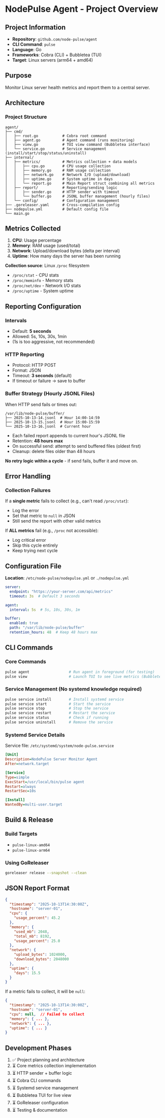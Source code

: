 # NodePulse Agent - Project Overview

## Project Information

- **Repository**: `github.com/node-pulse/agent`
- **CLI Command**: `pulse`
- **Language**: Go
- **Frameworks**: Cobra (CLI) + Bubbletea (TUI)
- **Target**: Linux servers (arm64 + amd64)

## Purpose

Monitor Linux server health metrics and report them to a central server.

## Architecture

### Project Structure

```
agent/
├── cmd/
│   ├── root.go           # Cobra root command
│   ├── agent.go          # Agent command (runs monitoring)
│   ├── view.go           # TUI view command (Bubbletea interface)
│   └── service.go        # Service management (install/start/stop/status/uninstall)
├── internal/
│   ├── metrics/          # Metrics collection + data models
│   │   ├── cpu.go        # CPU usage collection
│   │   ├── memory.go     # RAM usage collection
│   │   ├── network.go    # Network I/O (upload/download)
│   │   ├── uptime.go     # System uptime in days
│   │   └── report.go     # Main Report struct combining all metrics
│   ├── report/           # Reporting/sending logic
│   │   ├── sender.go     # HTTP sender with timeout
│   │   └── buffer.go     # JSONL buffer management (hourly files)
│   └── config/           # Configuration management
├── .goreleaser.yaml      # Cross-compilation config
├── nodepulse.yml         # Default config file
└── main.go
```

## Metrics Collected

1. **CPU**: Usage percentage
2. **Memory**: RAM usage (used/total)
3. **Network**: Upload/download bytes (delta per interval)
4. **Uptime**: How many days the server has been running

**Collection source**: Linux `/proc` filesystem
- `/proc/stat` - CPU stats
- `/proc/meminfo` - Memory stats
- `/proc/net/dev` - Network I/O stats
- `/proc/uptime` - System uptime

## Reporting Configuration

### Intervals
- Default: **5 seconds**
- Allowed: 5s, 10s, 30s, 1min
- (1s is too aggressive, not recommended)

### HTTP Reporting
- Protocol: HTTP POST
- Format: JSON
- Timeout: **3 seconds** (default)
- If timeout or failure → save to buffer

### Buffer Strategy (Hourly JSONL Files)

When HTTP send fails or times out:

```
/var/lib/node-pulse/buffer/
├── 2025-10-13-14.jsonl  # Hour 14:00-14:59
├── 2025-10-13-15.jsonl  # Hour 15:00-15:59
└── 2025-10-13-16.jsonl  # Current hour
```

- Each failed report appends to current hour's JSONL file
- Retention: **48 hours max**
- On successful send: attempt to send buffered files (oldest first)
- Cleanup: delete files older than 48 hours

**No retry logic within a cycle** - if send fails, buffer it and move on.

## Error Handling

### Collection Failures

If a **single metric** fails to collect (e.g., can't read `/proc/stat`):
- Log the error
- Set that metric to `null` in JSON
- Still send the report with other valid metrics

If **ALL metrics** fail (e.g., `/proc` not accessible):
- Log critical error
- Skip this cycle entirely
- Keep trying next cycle

## Configuration File

**Location**: `/etc/node-pulse/nodepulse.yml` or `./nodepulse.yml`

```yaml
server:
  endpoint: "https://your-server.com/api/metrics"
  timeout: 3s  # Default 3 seconds

agent:
  interval: 5s  # 5s, 10s, 30s, 1m

buffer:
  enabled: true
  path: "/var/lib/node-pulse/buffer"
  retention_hours: 48  # Keep 48 hours max
```

## CLI Commands

### Core Commands
```bash
pulse agent                  # Run agent in foreground (for testing)
pulse view                   # Launch TUI to see live metrics (Bubbletea)
```

### Service Management (No systemd knowledge required)
```bash
pulse service install        # Install systemd service
pulse service start          # Start the service
pulse service stop           # Stop the service
pulse service restart        # Restart the service
pulse service status         # Check if running
pulse service uninstall      # Remove the service
```

### Systemd Service Details

Service file: `/etc/systemd/system/node-pulse.service`

```ini
[Unit]
Description=NodePulse Server Monitor Agent
After=network.target

[Service]
Type=simple
ExecStart=/usr/local/bin/pulse agent
Restart=always
RestartSec=10s

[Install]
WantedBy=multi-user.target
```

## Build & Release

### Build Targets
- `pulse-linux-amd64`
- `pulse-linux-arm64`

### Using GoReleaser
```bash
goreleaser release --snapshot --clean
```

## JSON Report Format

```json
{
  "timestamp": "2025-10-13T14:30:00Z",
  "hostname": "server-01",
  "cpu": {
    "usage_percent": 45.2
  },
  "memory": {
    "used_mb": 2048,
    "total_mb": 8192,
    "usage_percent": 25.0
  },
  "network": {
    "upload_bytes": 1024000,
    "download_bytes": 2048000
  },
  "uptime": {
    "days": 15.5
  }
}
```

If a metric fails to collect, it will be `null`:
```json
{
  "timestamp": "2025-10-13T14:30:00Z",
  "hostname": "server-01",
  "cpu": null,  // Failed to collect
  "memory": { ... },
  "network": { ... },
  "uptime": { ... }
}
```

## Development Phases

1. ✅ Project planning and architecture
2. ⏳ Core metrics collection implementation
3. ⏳ HTTP sender + buffer logic
4. ⏳ Cobra CLI commands
5. ⏳ Systemd service management
6. ⏳ Bubbletea TUI for live view
7. ⏳ GoReleaser configuration
8. ⏳ Testing & documentation
